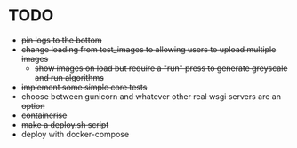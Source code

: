 # TODO

- ~~pin logs to the bottom~~
- ~~change loading from test_images to allowing users to upload multiple images~~
    - ~~show images on load but require a "run" press to generate greyscale and run algorithms~~
- ~~implement some simple core tests~~
- ~~choose between gunicorn and whatever other real wsgi servers are an option~~
- ~~containerise~~
- ~~make a deploy.sh script~~
- deploy with docker-compose
